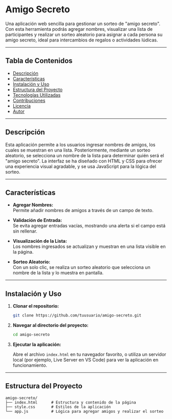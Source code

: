 # Amigo Secreto

Una aplicación web sencilla para gestionar un sorteo de "amigo secreto". Con esta herramienta podrás agregar nombres, visualizar una lista de participantes y realizar un sorteo aleatorio para asignar a cada persona su amigo secreto, ideal para intercambios de regalos o actividades lúdicas.

---

## Tabla de Contenidos

- [Descripción](#descripción)
- [Características](#características)
- [Instalación y Uso](#instalación-y-uso)
- [Estructura del Proyecto](#estructura-del-proyecto)
- [Tecnologías Utilizadas](#tecnologías-utilizadas)
- [Contribuciones](#contribuciones)
- [Licencia](#licencia)
- [Autor](#autor)

---

## Descripción

Esta aplicación permite a los usuarios ingresar nombres de amigos, los cuales se muestran en una lista. Posteriormente, mediante un sorteo aleatorio, se selecciona un nombre de la lista para determinar quién será el "amigo secreto". La interfaz se ha diseñado con HTML y CSS para ofrecer una experiencia visual agradable, y se usa JavaScript para la lógica del sorteo.

---

## Características

- **Agregar Nombres:**  
  Permite añadir nombres de amigos a través de un campo de texto.
  
- **Validación de Entrada:**  
  Se evita agregar entradas vacías, mostrando una alerta si el campo está sin rellenar.

- **Visualización de la Lista:**  
  Los nombres ingresados se actualizan y muestran en una lista visible en la página.

- **Sorteo Aleatorio:**  
  Con un solo clic, se realiza un sorteo aleatorio que selecciona un nombre de la lista y lo muestra en pantalla.

---

## Instalación y Uso

1. **Clonar el repositorio:**

    ```bash
    git clone https://github.com/tuusuario/amigo-secreto.git
    ```

2. **Navegar al directorio del proyecto:**

    ```bash
    cd amigo-secreto
    ```

3. **Ejecutar la aplicación:**

   Abre el archivo `index.html` en tu navegador favorito, o utiliza un servidor local (por ejemplo, Live Server en VS Code) para ver la aplicación en funcionamiento.

---

## Estructura del Proyecto

```plaintext
amigo-secreto/
├── index.html      # Estructura y contenido de la página
├── style.css       # Estilos de la aplicación
└── app.js          # Lógica para agregar amigos y realizar el sorteo
